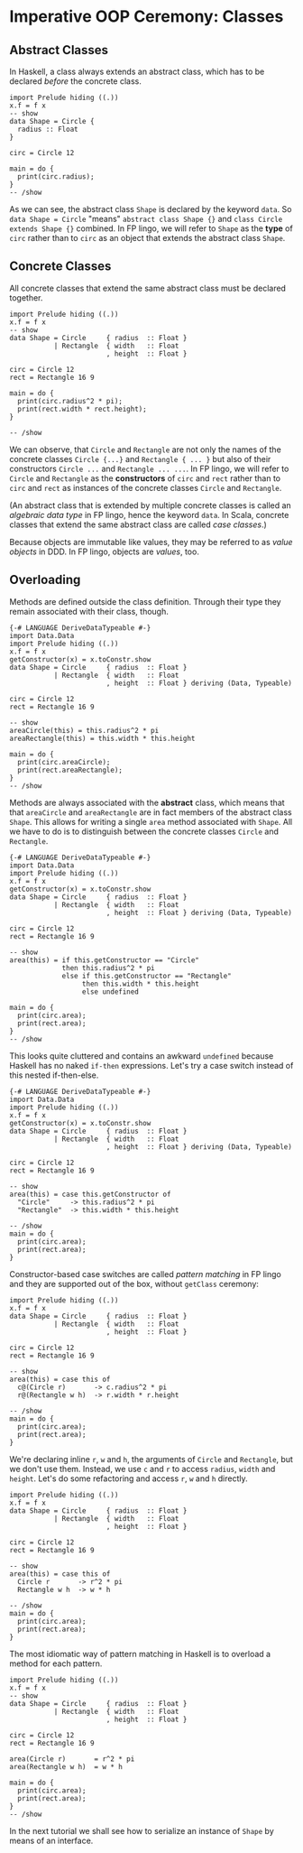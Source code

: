 # Imperative OOP Ceremony: Classes

## Abstract Classes

In Haskell, a class always extends an abstract class, which has to be declared *before* the concrete class.

``` active haskell
import Prelude hiding ((.))
x.f = f x
-- show
data Shape = Circle {
  radius :: Float
}

circ = Circle 12

main = do {
  print(circ.radius);
}
-- /show
```

As we can see, the abstract class `Shape` is declared by the keyword `data`. So `data Shape = Circle` "means" `abstract class Shape {}` and `class Circle extends Shape {}` combined. In FP lingo, we will refer to `Shape` as the **type** of `circ` rather than to `circ` as an object that extends the abstract class `Shape`.

## Concrete Classes

All concrete classes that extend the same abstract class must be declared together.

``` active haskell
import Prelude hiding ((.))
x.f = f x
-- show
data Shape = Circle     { radius  :: Float }
           | Rectangle  { width   :: Float
                        , height  :: Float }

circ = Circle 12
rect = Rectangle 16 9

main = do {
  print(circ.radius^2 * pi);
  print(rect.width * rect.height);
}

-- /show
```

We can observe, that `Circle` and `Rectangle` are not only the names of the concrete classes `Circle {...}` and `Rectangle { ... }` but also of their constructors `Circle ...` and `Rectangle ... ...`. In FP lingo, we will refer to `Circle` and `Rectangle` as the **constructors** of `circ` and `rect` rather than to `circ` and `rect` as instances of the concrete classes `Circle` and `Rectangle`.

(An abstract class that is extended by multiple concrete classes is called an *algebraic data type* in FP lingo, hence the keyword `data`. In Scala, concrete classes that extend the same abstract class are called *case classes*.)

Because objects are immutable like values, they may be referred to as *value objects* in DDD. In FP lingo, objects are *values*, too.

## Overloading

Methods are defined outside the class definition. Through their type they remain associated with their class, though.

``` active haskell
{-# LANGUAGE DeriveDataTypeable #-}
import Data.Data
import Prelude hiding ((.))
x.f = f x
getConstructor(x) = x.toConstr.show
data Shape = Circle     { radius  :: Float }
           | Rectangle  { width   :: Float
                        , height  :: Float } deriving (Data, Typeable)

circ = Circle 12
rect = Rectangle 16 9

-- show
areaCircle(this) = this.radius^2 * pi
areaRectangle(this) = this.width * this.height

main = do {
  print(circ.areaCircle);
  print(rect.areaRectangle);
}
-- /show
```

Methods are always associated with the **abstract** class, which means that that `areaCircle` and `areaRectangle` are in fact members of the abstract class `Shape`. This allows for writing a single `area` method associated with `Shape`. All we have to do is to distinguish between the concrete classes `Circle` and `Rectangle`.

``` active haskell
{-# LANGUAGE DeriveDataTypeable #-}
import Data.Data
import Prelude hiding ((.))
x.f = f x
getConstructor(x) = x.toConstr.show
data Shape = Circle     { radius  :: Float }
           | Rectangle  { width   :: Float
                        , height  :: Float } deriving (Data, Typeable)

circ = Circle 12
rect = Rectangle 16 9

-- show
area(this) = if this.getConstructor == "Circle"
             then this.radius^2 * pi
             else if this.getConstructor == "Rectangle"
                  then this.width * this.height
                  else undefined

main = do {
  print(circ.area);
  print(rect.area);
}
-- /show
```

This looks quite cluttered and contains an awkward `undefined` because Haskell has no naked `if-then` expressions. Let's try a case switch instead of this nested if-then-else.


``` active haskell
{-# LANGUAGE DeriveDataTypeable #-}
import Data.Data
import Prelude hiding ((.))
x.f = f x
getConstructor(x) = x.toConstr.show
data Shape = Circle     { radius  :: Float }
           | Rectangle  { width   :: Float
                        , height  :: Float } deriving (Data, Typeable)

circ = Circle 12
rect = Rectangle 16 9

-- show
area(this) = case this.getConstructor of
  "Circle"     -> this.radius^2 * pi
  "Rectangle"  -> this.width * this.height

-- /show
main = do {
  print(circ.area);
  print(rect.area);
}
```

Constructor-based case switches are called *pattern matching* in FP lingo and they are supported out of the box, without `getClass` ceremony:

``` active haskell
import Prelude hiding ((.))
x.f = f x
data Shape = Circle     { radius  :: Float }
           | Rectangle  { width   :: Float
                        , height  :: Float }

circ = Circle 12
rect = Rectangle 16 9

-- show
area(this) = case this of
  c@(Circle r)       -> c.radius^2 * pi
  r@(Rectangle w h)  -> r.width * r.height

-- /show
main = do {
  print(circ.area);
  print(rect.area);
}
```

We're declaring inline `r`, `w` and `h`, the arguments of `Circle` and `Rectangle`, but we don't use them. Instead, we use `c` and `r` to access `radius`, `width` and `height`. Let's do some refactoring and access `r`, `w` and `h` directly.

``` active haskell
import Prelude hiding ((.))
x.f = f x
data Shape = Circle     { radius  :: Float }
           | Rectangle  { width   :: Float
                        , height  :: Float }

circ = Circle 12
rect = Rectangle 16 9

-- show
area(this) = case this of
  Circle r       -> r^2 * pi
  Rectangle w h  -> w * h

-- /show
main = do {
  print(circ.area);
  print(rect.area);
}
```

The most idiomatic way of pattern matching in Haskell is to overload a method for each pattern.

``` active haskell
import Prelude hiding ((.))
x.f = f x
-- show
data Shape = Circle     { radius  :: Float }
           | Rectangle  { width   :: Float
                        , height  :: Float }

circ = Circle 12
rect = Rectangle 16 9

area(Circle r)       = r^2 * pi
area(Rectangle w h)  = w * h

main = do {
  print(circ.area);
  print(rect.area);
}
-- /show
```

In the next tutorial we shall see how to serialize an instance of `Shape` by means of an interface.